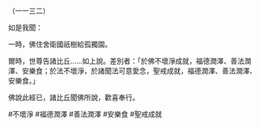 （一一三二）

如是我聞：

一時，佛住舍衛國祇樹給孤獨園。

爾時，世尊告諸比丘……如上說。差別者：「於佛不壞淨成就，福德潤澤、善法潤澤、安樂食；於法不壞淨，於諸聞法可意愛念，聖戒成就，福德潤澤、善法潤澤、安樂食。」

佛說此經已，諸比丘聞佛所說，歡喜奉行。



#不壞淨
#福德潤澤
#善法潤澤
#安樂食
#聖戒成就
